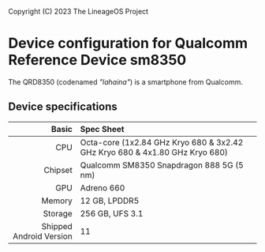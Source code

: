 Copyright (C) 2023 The LineageOS Project

Device configuration for Qualcomm Reference Device sm8350
=========================================

The QRD8350 (codenamed _"lahaina"_) is a smartphone from Qualcomm.

## Device specifications

Basic   | Spec Sheet
-------:|:-------------------------
CPU     | Octa-core (1x2.84 GHz Kryo 680 & 3x2.42 GHz Kryo 680 & 4x1.80 GHz Kryo 680)
Chipset | Qualcomm SM8350 Snapdragon 888 5G (5 nm)
GPU     | Adreno 660
Memory  | 12 GB, LPDDR5
Storage | 256 GB, UFS 3.1
Shipped Android Version | 11
